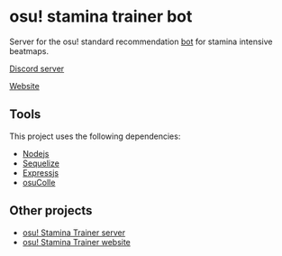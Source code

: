 # osu! stamina trainer bot

Server for the osu! standard recommendation
[bot](https://osu.ppy.sh/users/6484647) for stamina intensive beatmaps.

[Discord server](https://discord.gg/eNU3BE6bca)

[Website](https://ojcastaneda.github.io/osu-stamina-trainer-web/#/)

## Tools

This project uses the following dependencies:

- [Nodejs](https://nodejs.org/en/)
- [Sequelize](https://sequelize.org/master/)
- [Expressjs](https://expressjs.com/)
- [osuColle](https://www.npmjs.com/package/osucolle)

## Other projects

- [osu! Stamina Trainer server](https://github.com/ojcastaneda/osu-stamina-trainer-server)
- [osu! Stamina Trainer website](https://github.com/ojcastaneda/osu-stamina-trainer-web)